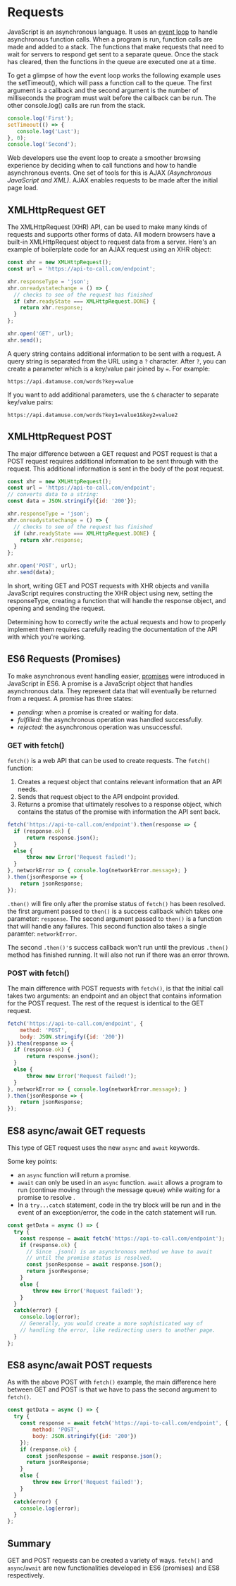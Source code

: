 # Requests

JavaScript is an asynchronous language. It uses an [event loop](https://developer.mozilla.org/en-US/docs/Web/JavaScript/EventLoop) to handle asynchronous function calls. When a program is run, function calls are made and added to a stack. The functions that make requests that need to wait for servers to respond get sent to a separate queue. Once the stack has cleared, then the functions in the queue are executed one at a time.

To get a glimpse of how the event loop works the following example uses the setTimeout(), which will pass a function call to the queue. The first argument is a callback and the second argument is the number of milliseconds the program must wait before the callback can be run. The other console.log() calls are run from the stack.

```javascript
console.log('First');
setTimeout(() => {
   console.log('Last');
}, 0);
console.log('Second');
```

Web developers use the event loop to create a smoother browsing experience by deciding when to call functions and how to handle asynchronous events. One set of tools for this is AJAX *(Asynchronous JavaScript and XML)*. AJAX enables requests to be made after the initial page load.


## XMLHttpRequest GET

The XMLHttpRequest (XHR) API, can be used to make many kinds of requests and supports other forms of data. All modern browsers have a built-in XMLHttpRequest object to request data from a server. Here's an example of boilerplate code for an AJAX request using an XHR object:

```javascript
const xhr = new XMLHttpRequest();
const url = 'https://api-to-call.com/endpoint';

xhr.responseType = 'json';
xhr.onreadystatechange = () => {
  // checks to see of the request has finished
  if (xhr.readyState === XMLHttpRequest.DONE) {
    return xhr.response;
  }
};

xhr.open('GET', url);
xhr.send();
```

A query string contains additional information to be sent with a request. A query string is separated from the URL using a `?` character. After `?`, you can create a parameter which is a key/value pair joined by `=`. For example:

`https://api.datamuse.com/words?key=value`

If you want to add additional parameters, use the `&` character to separate key/value pairs:

`https://api.datamuse.com/words?key1=value1&key2=value2`


## XMLHttpRequest POST

The major difference between a GET request and POST request is that a POST request requires additional information to be sent through with the request. This additional information is sent in the body of the post request.

```javascript
const xhr = new XMLHttpRequest();
const url = 'https://api-to-call.com/endpoint';
// converts data to a string:
const data = JSON.stringify({id: '200'});

xhr.responseType = 'json';
xhr.onreadystatechange = () => {
  // checks to see of the request has finished
  if (xhr.readyState === XMLHttpRequest.DONE) {
    return xhr.response;
  }
};

xhr.open('POST', url);
xhr.send(data);
```

In short, writing GET and POST requests with XHR objects and vanilla JavaScript requires constructing the XHR object using new, setting the responseType, creating a function that will handle the response object, and opening and sending the request.

Determining how to correctly write the actual requests and how to properly implement them requires carefully reading the documentation of the API with which you're working.

## ES6 Requests (Promises)

To make asynchronous event handling easier, [promises](https://developer.mozilla.org/en-US/docs/Web/JavaScript/Reference/Global_Objects/Promise) were introduced in JavaScript in ES6. A promise is a JavaScript object that handles asynchronous data. They represent data that will eventually be returned from a request. A promise has three states:

- *pending:* when a promise is created or waiting for data.
- *fulfilled:* the asynchronous operation was handled successfully.
- *rejected:* the asynchronous operation was unsuccessful.

### GET with fetch()

`fetch()` is a web API that can be used to create requests. The `fetch()` function:
1. Creates a request object that contains relevant information that an API needs.
2. Sends that request object to the API endpoint provided.
3. Returns a promise that ultimately resolves to a response object, which contains the status of the promise with information the API sent back.

```javascript
fetch('https://api-to-call.com/endpoint').then(response => {
  if (response.ok) {
      return response.json();
  }
  else {
      throw new Error('Request failed!');
  }
}, networkError => { console.log(networkError.message); }
).then(jsonResponse => {
    return jsonResponse;
});
```

`.then()` will fire only after the promise status of `fetch()` has been resolved. the first argument passed to `then()` is a success callback which takes one parameter: `response`. The second argument passed to `then()` is a function that will handle any failures. This second function also takes a single paramter: `networkError`.

The second `.then()'`s success callback won’t run until the previous `.then()` method has finished running. It will also not run if there was an error thrown.

### POST with fetch()

The main difference with POST requests with `fetch()`, is that the initial call takes two arguments: an endpoint and an object that contains information for the POST request. The rest of the request is identical to the GET request.

```javascript
fetch('https://api-to-call.com/endpoint', {
    method: 'POST',
    body: JSON.stringify({id: '200'})
}).then(response => {
  if (response.ok) {
      return response.json();
  }
  else {
      throw new Error('Request failed!');
  }
}, networkError => { console.log(networkError.message); }
).then(jsonResponse => {
    return jsonResponse;
});
```

## ES8 async/await GET requests

This type of GET request uses the new `async` and `await` keywords.

Some key points:

- an `async` function  will return a promise.
- `await` can only be used in an `async` function. `await` allows a program to run (continue moving through the message queue) while waiting for a promise to resolve .
- In a `try...catch` statement, code in the try block will be run and in the event of an exception/error, the code in the catch statement will run.


```javascript
const getData = async () => {
  try {
    const response = await fetch('https://api-to-call.com/endpoint');
    if (response.ok) {
      // Since .json() is an asynchronous method we have to await
      // until the promise status is resolved.
      const jsonResponse = await response.json();
      return jsonResponse;
    }
    else {
        throw new Error('Request failed!');
    }
  }
  catch(error) {
    console.log(error);
    // Generally, you would create a more sophisticated way of
    // handling the error, like redirecting users to another page.
  }
};
```

## ES8 async/await POST requests

As with the above POST with `fetch()` example, the main difference here between GET and POST is that we have to pass the second argument to `fetch()`.

```javascript
const getData = async () => {
  try {
    const response = await fetch('https://api-to-call.com/endpoint', {
        method: 'POST',
        body: JSON.stringify({id: '200'})
    });
    if (response.ok) {
      const jsonResponse = await response.json();
      return jsonResponse;
    }
    else {
        throw new Error('Request failed!');
    }
  }
  catch(error) {
    console.log(error);
  }
};
```

## Summary

GET and POST requests can be created a variety of ways. `fetch()` and `async`/`await` are new functionalities developed in ES6 (promises) and ES8 respectively.
